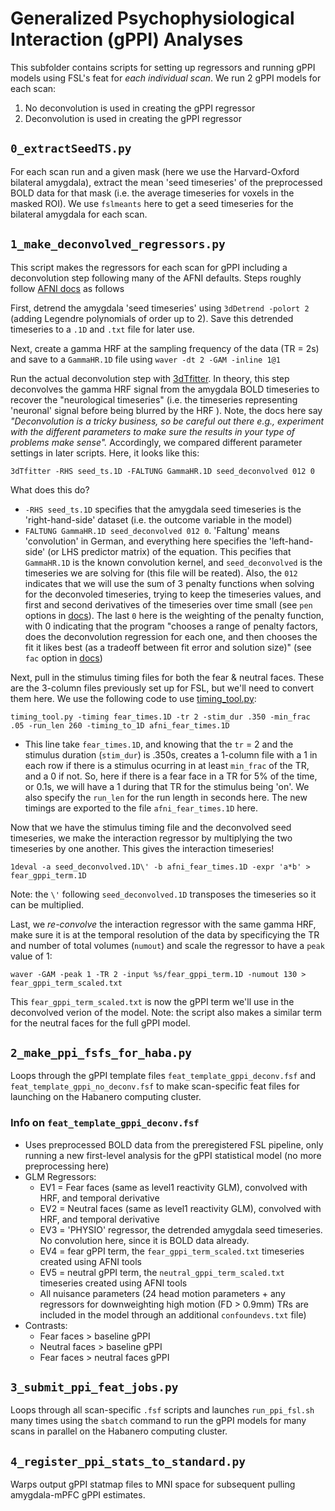 # Generalized Psychophysiological Interaction (gPPI) Analyses

This subfolder contains scripts for setting up regressors and running gPPI models using FSL's feat for *each individual scan*. We run 2 gPPI models for each scan:
1. No deconvolution is used in creating the gPPI regressor
2. Deconvolution is used in creating the gPPI regressor


## `0_extractSeedTS.py`

For each scan run and a given mask (here we use the Harvard-Oxford bilateral amygdala), extract the mean 'seed timeseries' of the preprocessed BOLD data for that mask (i.e. the average timeseries for voxels in the masked ROI). We use `fslmeants` here to get a seed timeseries for the bilateral amygdala for each scan. 

## `1_make_deconvolved_regressors.py`

This script makes the regressors for each scan for gPPI including a deconvolution step following many of the AFNI defaults. Steps roughly follow [AFNI docs](https://afni.nimh.nih.gov/CD-CorrAna)  as follows

First, detrend the amygdala 'seed timeseries' using `3dDetrend -polort 2` (adding Legendre polynomials of order up to 2). Save this detrended timeseries to a `.1D` and `.txt` file for later use. 

Next, create a gamma HRF at the sampling frequency of the data (TR = 2s) and save to a `GammaHR.1D` file using `waver -dt 2 -GAM -inline 1@1`

Run the actual deconvolution step with [3dTfitter](https://afni.nimh.nih.gov/pub/dist/doc/program_help/3dTfitter.html). In theory, this step deconvolves the gamma HRF signal from the amygdala BOLD timeseries to recover the "neurological timeseries" (i.e. the timeseries representing 'neuronal' signal before being blurred by the HRF ). Note, the docs here say *"Deconvolution is a tricky business, so be careful out there e.g., experiment with the different parameters to make sure the results in your type of problems make sense".* Accordingly, we compared different parameter settings in later scripts. Here, it looks like this:


 ```
 3dTfitter -RHS seed_ts.1D -FALTUNG GammaHR.1D seed_deconvolved 012 0
 ```

What does this do?
* `-RHS seed_ts.1D` specifies that the amygdala seed timeseries is the 'right-hand-side' dataset (i.e. the outcome variable in the model)
* `FALTUNG GammaHR.1D seed_deconvolved 012 0`. 'Faltung' means 'convolution' in German, and everything here specifies the 'left-hand-side' (or LHS predictor matrix) of the equation. This pecifies that `GammaHR.1D` is the known convolution kernel, and `seed_deconvolved` is the timeseries we are solving for (this file will be reated). Also, the `012` indicates that we will use the sum of 3 penalty functions when solving for the deconvoled timeseries, trying to keep the timeseries values, and first and second derivatives of the timeseries over time small (see `pen` options in [docs](https://afni.nimh.nih.gov/pub/dist/doc/program_help/3dTfitter.html)). The last `0` here is the weighting of the penalty function, with 0 indicating that the program "chooses a range of penalty factors, does the deconvolution regression for each one, and then chooses the fit it likes best (as a tradeoff between fit error and solution size)" (see `fac` option in [docs](https://afni.nimh.nih.gov/pub/dist/doc/program_help/3dTfitter.html))

Next, pull in the stimulus timing files for both the fear & neutral faces. These are the 3-column files previously set up for FSL, but we'll need to convert them here. We use the following code to use [timing_tool.py](https://afni.nimh.nih.gov/pub/dist/doc/program_help/timing_tool.py.html): 

```
timing_tool.py -timing fear_times.1D -tr 2 -stim_dur .350 -min_frac .05 -run_len 260 -timing_to_1D afni_fear_times.1D
```

* This line take `fear_times.1D`, and knowing that the `tr` = 2 and the stimulus duration (`stim_dur`) is .350s, creates a 1-column file with a 1 in each row if there is a stimulus ocurring in at least `min_frac` of the TR, and a 0 if not. So, here if there is a fear face in a TR for 5% of the time, or 0.1s, we will have a 1 during that TR for the stimulus being 'on'. We also specify the `run_len` for the run length in seconds here. The new timings are exported to the file `afni_fear_times.1D` here.

Now that we have the stimulus timing file and the deconvolved seed timeseries, we make the interaction regressor by multiplying the two timeseries by one another. This gives the interaction timeseries!

```
1deval -a seed_deconvolved.1D\' -b afni_fear_times.1D -expr 'a*b' > fear_gppi_term.1D
```

Note: the `\'` following `seed_deconvolved.1D` transposes the timeseries so it can be multiplied.

Last, we *re-convolve* the interaction regressor with the same gamma HRF, make sure it is at the temporal resolution of the data by specificying the TR and number of total volumes (`numout`) and scale the regressor to have a `peak` value of 1:

```
waver -GAM -peak 1 -TR 2 -input %s/fear_gppi_term.1D -numout 130 > fear_gppi_term_scaled.txt
```

This `fear_gppi_term_scaled.txt` is now the gPPI term we'll use in the deconvolved verion of the model. Note: the script also makes a similar term for the neutral faces for the full gPPI model. 

## `2_make_ppi_fsfs_for_haba.py`

Loops through the gPPI template files `feat_template_gppi_deconv.fsf` and `feat_template_gppi_no_deconv.fsf` to make scan-specific feat files for launching on the Habanero computing cluster. 

### Info on `feat_template_gppi_deconv.fsf`

* Uses preprocessed BOLD data from the preregistered FSL pipeline, only running a new first-level analysis for the gPPI statistical model (no more preprocessing here)
* GLM Regressors:
    * EV1 = Fear faces (same as level1 reactivity GLM), convolved with HRF, and temporal derivative
    * EV2 = Neutral faces (same as level1 reactivity GLM), convolved with HRF, and temporal derivative
    * EV3 = 'PHYSIO' regressor, the detrended amygdala seed timeseries. No convolution here, since it is BOLD data already. 
    * EV4 = fear gPPI term, the `fear_gppi_term_scaled.txt` timeseries created using AFNI tools
    * EV5 = neutral gPPI term, the `neutral_gppi_term_scaled.txt` timeseries created using AFNI tools
    * All nuisance parameters (24 head motion parameters + any regressors for downweighting high motion (FD > 0.9mm) TRs are included in the model through an additional `confoundevs.txt` file)
* Contrasts:
    * Fear faces > baseline gPPI
    * Neutral faces > baseline gPPI
    * Fear faces > neutral faces gPPI


## `3_submit_ppi_feat_jobs.py`

Loops through all scan-specific `.fsf` scripts and launches `run_ppi_fsl.sh` many times using the `sbatch` command to run the gPPI models for many scans in parallel on the Habanero computing cluster. 

## `4_register_ppi_stats_to_standard.py`

Warps output gPPI statmap files to MNI space for subsequent pulling amygdala-mPFC gPPI estimates.